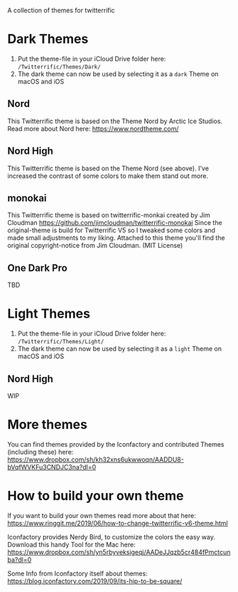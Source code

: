A collection of themes for twitterrific

# Dark Themes
1. Put the theme-file in your iCloud Drive folder here: `/Twitterrific/Themes/Dark/`
2. The dark theme can now be used by selecting it as a `dark` Theme on macOS and iOS

## Nord
This Twitterrific theme is based on the Theme Nord by Arctic Ice Studios.
Read more about Nord here: https://www.nordtheme.com/

## Nord High
This Twitterrific theme is based on the Theme Nord (see above).
I've increased the contrast of some colors to make them stand out more.

## monokai
This Twitterrific theme is based on twitterrific-monkai created by Jim Cloudman https://github.com/jimcloudman/twitterrific-monokai
Since the original-theme is build for Twitterrific V5 so I tweaked some colors and made small adjustments to my liking.
Attached to this theme you'll find the original copyright-notice from Jim Cloudman. (MIT License)

## One Dark Pro
TBD

# Light Themes
1. Put the theme-file in your iCloud Drive folder here: `/Twitterrific/Themes/Light/`
2. The dark theme can now be used by selecting it as a `light` Theme on macOS and iOS

## Nord High
WIP

# More themes
You can find themes provided by the Iconfactory and contributed Themes (including these) here:  
https://www.dropbox.com/sh/kh32xns6ukwwoqn/AADDU8-bVqfWVKFu3CNDJC3na?dl=0

# How to build your own theme
If you want to build your own themes read more about that here:  
https://www.ringgit.me/2019/06/how-to-change-twitterrific-v6-theme.html

Iconfactory provides Nerdy Bird, to customize the colors the easy way. Download this handy Tool for the Mac here:  
https://www.dropbox.com/sh/yn5rbyveksjgeqj/AADeJJqzb5cr484fPmctcunba?dl=0

Some Info from Iconfactory itself about themes:  
https://blog.iconfactory.com/2019/09/its-hip-to-be-square/
